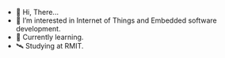- 👋 Hi, There...
- 👀 I’m interested in Internet of  Things and Embedded software development.
- 🌱 Currently learning.
- 🛰️ Studying at RMIT.


<!---
chathuranga0307/chathuranga0307 is a ✨ special ✨ repository because its `README.md` (this file) appears on your GitHub profile.
You can click the Preview link to take a look at your changes.
--->
